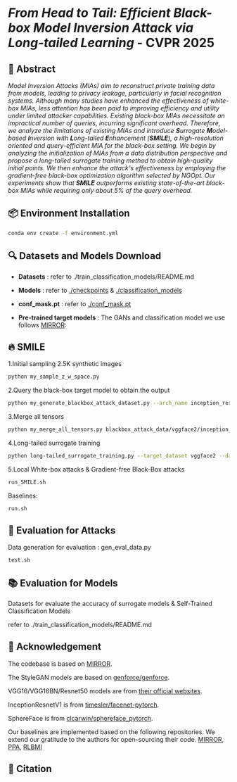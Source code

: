 # _From Head to Tail: Efficient Black-box Model Inversion Attack via Long-tailed Learning_ - CVPR 2025

## 📝 Abstract
_Model Inversion Attacks (MIAs) aim to reconstruct private training data from models, leading to privacy leakage, particularly in facial recognition systems. Although many studies have enhanced the effectiveness of white-box MIAs, less attention has been paid to improving efficiency and utility under limited attacker capabilities. Existing black-box MIAs necessitate an impractical number of queries, incurring significant overhead. Therefore, we analyze the limitations of existing MIAs and introduce **S**urrogate **M**odel-based **I**nversion with **L**ong-tailed **E**nhancement (**SMILE**), a high-resolution oriented and query-efficient MIA for the black-box setting. We begin by analyzing the initialization of MIAs from a data distribution perspective and propose a long-tailed surrogate training method to obtain high-quality initial points. We then enhance the attack's effectiveness by employing the gradient-free black-box optimization algorithm selected by NGOpt. Our experiments show that **SMILE** outperforms existing state-of-the-art black-box MIAs while requiring only about 5% of the query overhead._

## 📦 Environment Installation
```bash
conda env create -f environment.yml
```

## 🔍 Datasets and Models Download

- **Datasets** : refer to ./train_classification_models/README.md
- **Models** : refer to [./checkpoints](https://drive.google.com/drive/folders/1Ka5s0e8UdXKNUOFdIDBxfJAQ2TfiJG_r?usp=drive_link) & [./classification_models](https://drive.google.com/drive/folders/14I9n1pPuHWJiBbdhDTsaoFajSyoXMmvA?usp=drive_link)
- **conf_mask.pt** : refer to [./conf_mask.pt](https://drive.google.com/file/d/19QQE0DZffsdBFQv0lOad4U9T3a9O8XHF/view?usp=drive_link)

- **Pre-trained target models** : The GANs and classification model we use follows [MIRROR](https://github.com/njuaplusplus/mirror):

## 🔥 SMILE

1.Initial sampling 2.5K synthetic images
```bash
python my_sample_z_w_space.py
```

2.Query the black-box target model to obtain the output
```bash
python my_generate_blackbox_attack_dataset.py --arch_name inception_resnetv1_vggface2 vggface2 celeba_partial256
```

3.Merge all tensors
```bash
python my_merge_all_tensors.py blackbox_attack_data/vggface2/inception_resnetv1_vggface2/celeba_partial256/
```

4.Long-tailed surrogate training
```bash
python long-tailed_surrogate_training.py --target_dataset vggface2 --dataset celeba_partial256 --arch_name_target inception_resnetv1_vggface2 --arch_name_finetune inception_resnetv1_casia --finetune_mode 'vggface2->CASIA' --epoch 200 --batch_size 128 --query_num 2500
```

5.Local White-box attacks & Gradient-free Black-Box attacks
```bash
run_SMILE.sh
```

Baselines:
```bash
run.sh
```

## 🔨 Evaluation for Attacks
Data generation for evaluation : gen_eval_data.py
```bash
test.sh
```

## 📚 Evaluation for Models
Datasets for evaluate the accuracy of surrogate models & Self-Trained Classification Models

refer to ./train_classification_models/README.md


## 🙏 Acknowledgement

The codebase is based on [MIRROR](https://github.com/njuaplusplus/mirror).

The StyleGAN models are based on [genforce/genforce](https://github.com/genforce/genforce).

VGG16/VGG16BN/Resnet50 models are from [their official websites](https://www.robots.ox.ac.uk/~albanie/pytorch-models.html).

InceptionResnetV1 is from [timesler/facenet-pytorch](https://github.com/timesler/facenet-pytorch).

SphereFace is from [clcarwin/sphereface_pytorch](https://github.com/clcarwin/sphereface_pytorch).

Our baselines are implemented based on the following repositories. We extend our gratitude to the authors for open-sourcing their code.
 [MIRROR](https://github.com/njuaplusplus/mirror), [PPA](https://github.com/LukasStruppek/Plug-and-Play-Attacks), [RLBMI](https://github.com/HanGyojin/RLB-MI)

## 📜 Citation
